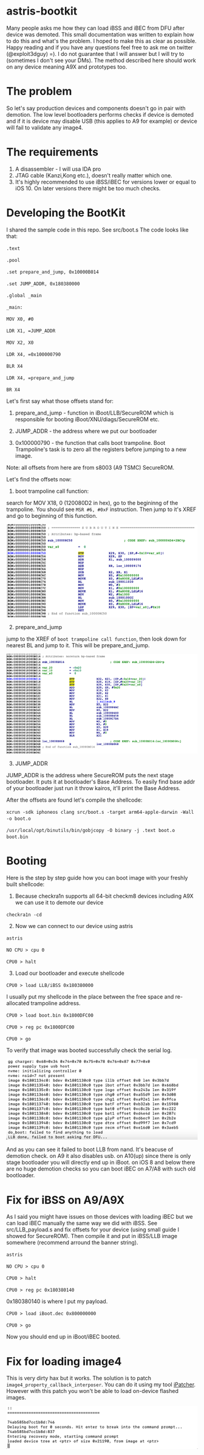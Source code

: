# astris-bootkit
Many people asks me how they can load iBSS and iBEC from DFU after device was demoted. This small documentation was written to explain how to do this and what's the problem. I hoped to make this as clear as possible. Happy reading and if you have any questions feel free to ask me on twitter (@exploit3dguy) =). I do not guarantee that I will answer but I will try to (sometimes I don't see your DMs). The method described here should work on any device meaning A9X and prototypes too.
# The problem
So let's say production devices and components doesn't go in pair with demotion. The low level bootloaders performs checks if device is demoted and if it is device may disable USB (this applies to A9 for example) or device will fail to validate any image4. 
# The requirements
1. A disassembler - I will usa IDA pro
2. JTAG cable (Kanzi,Kong etc.), doesn't really matter which one.
3. It's highly recommended to use iBSS/iBEC for versions lower or equal to iOS 10. On later versions there might be too much checks.
# Developing the BootKit 
I shared the sample code in this repo. See src/boot.s
The code looks like that:

`.text`

`.pool`


`.set prepare_and_jump, 0x10000B014`

`.set JUMP_ADDR, 0x180380000`


`.global _main`

`_main:`

`MOV X0, #0`

`LDR X1, =JUMP_ADDR`

`MOV X2, X0`

`LDR X4, =0x100000790`

`BLR X4`

`LDR X4, =prepare_and_jump`

`BR X4`

Let's first say what those offsets stand for:

1. prepare_and_jump - function in iBoot/LLB/SecureROM which is responsible for booting iBoot/XNU/diags/SecureROM etc.

2. JUMP_ADDR - the address where we put our bootloader

3. 0x100000790 - the function that calls boot trampoline. Boot Trampoline's task is to zero all the registers before jumping to a new image.

Note: all offsets from here are from s8003 (A9 TSMC) SecureROM.

Let's find the offsets now:

1. boot trampoline call function:

search for MOV X18, 0 (120080D2 in hex), go to the begininng of the trampoline. You should see `MSR #6, #0xF` instruction. Then jump to it's XREF and go to beginning of this function.

![](img/img1.png)

2. prepare_and_jump

jump to the XREF of `boot trampoline call function`, then look down for nearest BL and jump to it. This will be prepare_and_jump.

![](img/img2.png)

3. JUMP_ADDR 

JUMP_ADDR is the address where SecureROM puts the next stage bootloader. It puts it at bootloader's Base Address. To easily find base addr of your bootloader just run it throw kairos, it'll print the Base Address.

After the offsets are found let's compile the shellcode:

`xcrun -sdk iphoneos clang src/boot.s -target arm64-apple-darwin -Wall -o boot.o`

`/usr/local/opt/binutils/bin/gobjcopy -O binary -j .text boot.o boot.bin`

# Booting 

Here is the step by step guide how you can boot image with your freshly built shellcode:

1. Because checkra1n supports all 64-bit checkm8 devices including A9X we can use it to demote our device

`checkra1n -cd`

2. Now we can connect to our device using astris

`astris`

`NO CPU > cpu 0`

`CPU0 > halt`

3. Load our bootloader and execute shellcode

`CPU0 > load LLB/iBSS 0x180380000`

I usually put my shellcode in the place between the free space and re-allocated trampoline address.

`CPU0 > load boot.bin 0x1800DFC00`

`CPU0 > reg pc 0x1800DFC00`

`CPU0 > go`

To verify that image was booted successfully check the serial log.

![](img/img3.png)

And as you can see it failed to boot LLB from nand. It's beacuse of demotion check. on A9 it also disables usb. on A10(up) since there is only stage bootloader you will directly end up in iBoot. on iOS 8 and below there are no huge demotion checks so you can boot iBEC on A7/A8 with such old bootloader. 


# Fix for iBSS on A9/A9X

As I said you might have issues on those devices with loading iBEC but we can load iBEC manually the same way we did with iBSS. See src/LLB_payload.s and fix offsets for your device (using small guide I showed for SecureROM). Then compile it and put in iBSS/LLB image somewhere (recommend arround the banner string).

`astris`

`NO CPU > cpu 0`

`CPU0 > halt`

`CPU0 > reg pc 0x180380140`

0x180380140 is where I put my payload.

`CPU0 > load iBoot.dec 0x800000000`

`CPU0 > go`

Now you should end up in iBoot/iBEC booted.

# Fix for loading image4

This is very dirty hax but it works. The solution is to patch `image4_property_callback_interposer`. You can do it using my tool [iPatcher](https://github.com/exploit3dguy/iPatcher). However with this patch you won't be able to load on-device flashed images.

![](img/img4.png)

